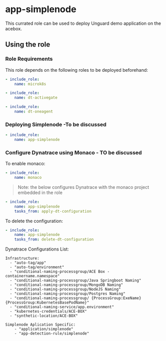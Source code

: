 # app-simplenode

This currated role can be used to deploy Unguard demo application on the acebox.

## Using the role

### Role Requirements
This role depends on the following roles to be deployed beforehand:
```yaml
- include_role:
    name: microk8s

- include_role:
    name: dt-activegate

- include_role:
    name: dt-oneagent

```

### Deploying Simplenode  -To be discussed

```yaml
- include_role:
    name: app-simplenode
```

### Configure Dynatrace using Monaco - TO be discussed

To enable monaco:

```yaml
- include_role:
    name: monaco
```

> Note: the below configures Dynatrace with the monaco project embedded in the role

```yaml
- include_role:
    name: app-simplenode
    tasks_from: apply-dt-configuration
```

To delete the configuration:

```yaml
- include_role:
    name: app-simplenode
    tasks_from: delete-dt-configuration
```

Dynatrace Configurations List:

    Infrastructure:
      - "auto-tag/app"
      - "auto-tag/environment"
      - "conditional-naming-processgroup/ACE Box - containername.namespace"
      - "conditional-naming-processgroup/Java Springboot Naming"
      - "conditional-naming-processgroup/MongoDB Naming"
      - "conditional-naming-processgroup/NodeJS Naming"
      - "conditional-naming-processgroup/Postgres Naming"
      - "conditional-naming-processgroup/ {ProcessGroup:ExeName} {ProcessGroup:KubernetesBasePodName}"
      - "conditional-naming-service/app.environment"
      - "kubernetes-credentials/ACE-BOX"
      - "synthetic-location/ACE-BOX"
    
    Simplenode Aplication Specific:
        - "application/simplenode"
        - "app-detection-rule/simplenode"


